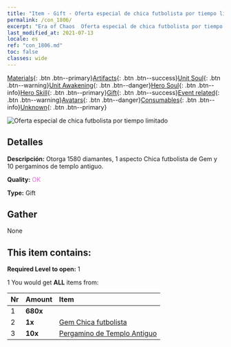 ```yaml
---
title: "Item - Gift - Oferta especial de chica futbolista por tiempo limitado"
permalink: /con_1806/
excerpt: "Era of Chaos  Oferta especial de chica futbolista por tiempo limitado"
last_modified_at: 2021-07-13
locale: es
ref: "con_1806.md"
toc: false
classes: wide
---
```

 [Materials](/ItemsES/){: .btn .btn--primary}[Artifacts](/ItemsES/Artifacts/){: .btn .btn--success}[Unit Soul](/ItemsES/UnitSoul/){: .btn .btn--warning}[Unit Awakening](/ItemsES/UnitAwakening/){: .btn .btn--danger}[Hero Soul](/ItemsES/HeroSoul/){: .btn .btn--info}[Hero Skill](/ItemsES/HeroSkill/){: .btn .btn--primary}[Gift](/ItemsES/Gift/){: .btn .btn--success}[Event related](/ItemsES/Events/){: .btn .btn--warning}[Avatars](/ItemsES/Avatars/){: .btn .btn--danger}[Consumables](/ItemsES/Consumables/){: .btn .btn--info}[Unknown](/ItemsES/Unknown/){: .btn .btn--primary}

 ![Oferta especial de chica futbolista por tiempo limitado](/images/t/i_907100.png)

## Detalles
 **Descripción:** Otorga 1580 diamantes, 1 aspecto Chica futbolista de Gem y 10 pergaminos de templo antiguo.

 **Quality:** <span style="color: #DA70D6">OK</span>

 **Type:** Gift

## Gather

  None

## This item contains:

 **Required Level to open:** 1

 1 You would get **ALL** items  from:

  | Nr | Amount |     Item    |
  |:---|:-------|:------------|
  | 1 |  **680x** | <i class="fas fa-gem"/> |  | 
  | 2 |  **1x** | [Gem Chica futbolista](/ItemsES/con_1046/) |  | 
  | 3 |  **10x** | [Pergamino de Templo Antiguo](/ItemsES/con_697/) |  | 
